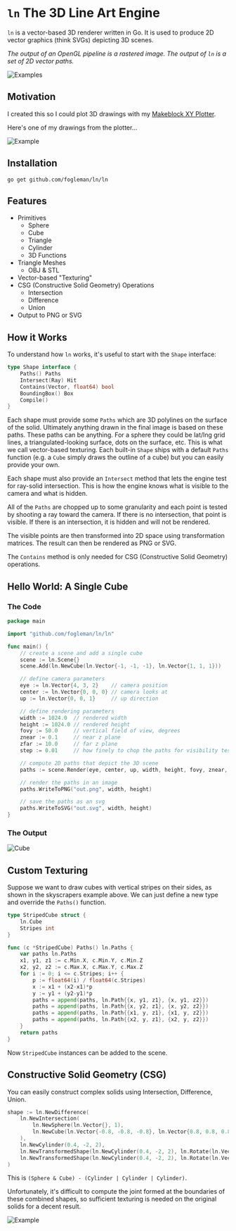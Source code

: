 # `ln` The 3D Line Art Engine

`ln` is a vector-based 3D renderer written in Go. It is used to produce 2D
vector graphics (think SVGs) depicting 3D scenes.

*The output of an OpenGL pipeline is a rastered image. The output of `ln` is
a set of 2D vector paths.*

![Examples](http://i.imgur.com/HY2Fg2t.png)

## Motivation

I created this so I could plot 3D drawings with my
[Makeblock XY Plotter](http://www.makeblock.cc/xy-plotter-robot-kit/).

Here's one of my drawings from the plotter...

![Example](http://i.imgur.com/NbgpUhQ.jpg)

## Installation

	go get github.com/fogleman/ln/ln

## Features

- Primitives
	- Sphere
	- Cube
	- Triangle
	- Cylinder
	- 3D Functions
- Triangle Meshes
	- OBJ & STL
- Vector-based "Texturing"
- CSG (Constructive Solid Geometry) Operations
	- Intersection
	- Difference
	- Union
- Output to PNG or SVG

## How it Works

To understand how `ln` works, it's useful to start with the `Shape` interface:

```go
type Shape interface {
	Paths() Paths
	Intersect(Ray) Hit
	Contains(Vector, float64) bool
	BoundingBox() Box
	Compile()
}
```

Each shape must provide some `Paths` which are 3D polylines on the surface
of the solid. Ultimately anything drawn in the final image is based on these
paths. These paths can be anything. For a sphere they could be lat/lng grid
lines, a triangulated-looking surface, dots on the surface, etc. This is what
we call vector-based texturing. Each built-in `Shape` ships with a default
`Paths` function (e.g. a `Cube` simply draws the outline of a cube) but you
can easily provide your own.

Each shape must also provide an `Intersect` method that lets the engine test
for ray-solid intersection. This is how the engine knows what is visible to the
camera and what is hidden.

All of the `Paths` are chopped up to some granularity and each point is tested
by shooting a ray toward the camera. If there is no intersection, that point is
visible. If there is an intersection, it is hidden and will not be rendered.

The visible points are then transformed into 2D space using transformation
matrices. The result can then be rendered as PNG or SVG.

The `Contains` method is only needed for CSG (Constructive Solid Geometry)
operations.

## Hello World: A Single Cube

### The Code

```go
package main

import "github.com/fogleman/ln/ln"

func main() {
	// create a scene and add a single cube
	scene := ln.Scene{}
	scene.Add(ln.NewCube(ln.Vector{-1, -1, -1}, ln.Vector{1, 1, 1}))

	// define camera parameters
	eye := ln.Vector{4, 3, 2}    // camera position
	center := ln.Vector{0, 0, 0} // camera looks at
	up := ln.Vector{0, 0, 1}     // up direction

	// define rendering parameters
	width := 1024.0  // rendered width
	height := 1024.0 // rendered height
	fovy := 50.0     // vertical field of view, degrees
	znear := 0.1     // near z plane
	zfar := 10.0     // far z plane
	step := 0.01     // how finely to chop the paths for visibility testing

	// compute 2D paths that depict the 3D scene
	paths := scene.Render(eye, center, up, width, height, fovy, znear, zfar, step)

	// render the paths in an image
	paths.WriteToPNG("out.png", width, height)

	// save the paths as an svg
	paths.WriteToSVG("out.svg", width, height)
}
```

### The Output

![Cube](http://i.imgur.com/d2dGrOJ.png)

## Custom Texturing

Suppose we want to draw cubes with vertical stripes on their sides, as
shown in the skyscrapers example above. We can just define a new type
and override the `Paths()` function.

```go
type StripedCube struct {
	ln.Cube
	Stripes int
}

func (c *StripedCube) Paths() ln.Paths {
	var paths ln.Paths
	x1, y1, z1 := c.Min.X, c.Min.Y, c.Min.Z
	x2, y2, z2 := c.Max.X, c.Max.Y, c.Max.Z
	for i := 0; i <= c.Stripes; i++ {
		p := float64(i) / float64(c.Stripes)
		x := x1 + (x2-x1)*p
		y := y1 + (y2-y1)*p
		paths = append(paths, ln.Path{{x, y1, z1}, {x, y1, z2}})
		paths = append(paths, ln.Path{{x, y2, z1}, {x, y2, z2}})
		paths = append(paths, ln.Path{{x1, y, z1}, {x1, y, z2}})
		paths = append(paths, ln.Path{{x2, y, z1}, {x2, y, z2}})
	}
	return paths
}
```

Now `StripedCube` instances can be added to the scene.

## Constructive Solid Geometry (CSG)

You can easily construct complex solids using Intersection, Difference, Union.

```go
shape := ln.NewDifference(
	ln.NewIntersection(
		ln.NewSphere(ln.Vector{}, 1),
		ln.NewCube(ln.Vector{-0.8, -0.8, -0.8}, ln.Vector{0.8, 0.8, 0.8}),
	),
	ln.NewCylinder(0.4, -2, 2),
	ln.NewTransformedShape(ln.NewCylinder(0.4, -2, 2), ln.Rotate(ln.Vector{1, 0, 0}, ln.Radians(90))),
	ln.NewTransformedShape(ln.NewCylinder(0.4, -2, 2), ln.Rotate(ln.Vector{0, 1, 0}, ln.Radians(90))),
)
```

This is `(Sphere & Cube) - (Cylinder | Cylinder | Cylinder)`.

Unfortunately, it's difficult to compute the joint formed at the boundaries of these combined shapes, so sufficient texturing is needed on the original solids for a decent result.

![Example](http://i.imgur.com/gk8UtVK.gif)
